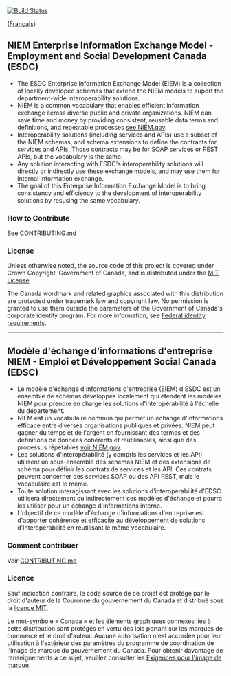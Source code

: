 [![Build Status](https://travis-ci.org/DonClysdale/NIEM-EIEM.svg?branch=master)](https://travis-ci.org/DonClysdale/NIEM-EIEM)

([Français](#Modèle-d'échange-d'informations-d'entreprise-NIEM---Emploi-et-Développement-Social-Canada-(EDSC)))

## NIEM Enterprise Information Exchange Model - Employment and Social Development Canada (ESDC)
- The ESDC Enterprise Information Exchange Model (EIEM) is a collection of locally developed schemas that extend the NIEM models to suport the department-wide interoperability solutions.
- NIEM is a common vocabulary that enables efficient information exchange across diverse public and private organizations. NIEM can save time and money by providing consistent, reusable data terms and definitions, and repeatable processes [see NIEM.gov](https://www.niem.gov/).
- Interoperability solutions (including services and APIs) use a subset of the NIEM schemas, and schema extensions to define the contracts for services and APIs. Those contracts may be for SOAP services or REST APIs, but the vocabulary is the same.
- Any solution interacting with ESDC's interoperability solutions will directly or indirectly use these exchange models, and may use them for internal information exchange.
- The goal of this Enterprise Information Exchange Model is to bring consistency and efficiency to the development of interoperability solutions by resusing the same vocabulary.

### How to Contribute

See [CONTRIBUTING.md](CONTRIBUTING.md)

### License

Unless otherwise noted, the source code of this project is covered under Crown Copyright, Government of Canada, and is distributed under the [MIT License](LICENSE).

The Canada wordmark and related graphics associated with this distribution are protected under trademark law and copyright law. No permission is granted to use them outside the parameters of the Government of Canada's corporate identity program. For more information, see [Federal identity requirements](https://www.canada.ca/en/treasury-board-secretariat/topics/government-communications/federal-identity-requirements.html).

______________________

## Modèle d'échange d'informations d'entreprise NIEM - Emploi et Développement Social Canada (EDSC)
- Le modèle d'échange d'informations d'entreprise (EIEM) d'ESDC est un ensemble de schémas développés localement qui étendent les modèles NIEM pour prendre en charge les solutions d'interopérabilité à l'échelle du département.
- NIEM est un vocabulaire commun qui permet un échange d'informations efficace entre diverses organisations publiques et privées. NIEM peut gagner du temps et de l'argent en fournissant des termes et des définitions de données cohérents et réutilisables, ainsi que des processus répétables [voir NIEM.gov](https://www.niem.gov/).
- Les solutions d'interopérabilité (y compris les services et les API) utilisent un sous-ensemble des schémas NIEM et des extensions de schéma pour définir les contrats de services et les API. Ces contrats peuvent concerner des services SOAP ou des API REST, mais le vocabulaire est le même.
- Toute solution interagissant avec les solutions d'interopérabilité d'EDSC utilisera directement ou indirectement ces modèles d'échange et pourra les utiliser pour un échange d'informations interne.
- L'objectif de ce modèle d'échange d'informations d'entreprise est d'apporter cohérence et efficacité au développement de solutions d'interopérabilité en réutilisant le même vocabulaire.

### Comment contribuer

Voir [CONTRIBUTING.md](CONTRIBUTING.md)

### Licence

Sauf indication contraire, le code source de ce projet est protégé par le droit d'auteur de la Couronne du gouvernement du Canada et distribué sous la [licence MIT](LICENSE).

Le mot-symbole « Canada » et les éléments graphiques connexes liés à cette distribution sont protégés en vertu des lois portant sur les marques de commerce et le droit d'auteur. Aucune autorisation n'est accordée pour leur utilisation à l'extérieur des paramètres du programme de coordination de l'image de marque du gouvernement du Canada. Pour obtenir davantage de renseignements à ce sujet, veuillez consulter les [Exigences pour l'image de marque](https://www.canada.ca/fr/secretariat-conseil-tresor/sujets/communications-gouvernementales/exigences-image-marque.html).
